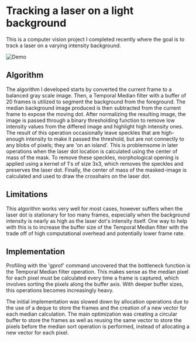 # Tracking a laser on a light background
This is a computer vision project I completed recently where the goal is to track a laser on a varying intensity background.

![Demo](video-preview.gif)

## Algorithm
The algorithm I developed starts by converted the current frame to a balanced gray scale image. Then, a Temporal Median filter with a buffer of 20 frames is utilized to segment the background from the foreground. The median background image produced is then subtracted from the current frame to expose the moving dot. After normalizing the resulting image, the image is passed through a binary thresholding function to remove low intensity values from the differed image and highlight high intensity ones. The result of this operation occasionally leave speckles that are high-enough intensity to make it passed the threshold, but are not connectly to any blobs of pixels; they are 'on an island'. This is problemsome in later operations when the laser dot location is calculated using the center of mass of the mask. To remove these speckles, morphological opening is applied using a kernel of 1's of size 3x3, which removes the speckles and preserves the laser dot. Finally, the center of mass of the masked-image is calculated and used to draw the crosshairs on the laser dot.

## Limitations
This algorithm works very well for most cases, however suffers when the laser dot is stationary for too many frames, especially when the background intensity is nearly as high as the laser dot's intensity itself. One way to help with this is to increase the buffer size of the Temporal Median filter with the trade off of high computational overhead and potentially lower frame rate.

## Implementation
Profiling with the 'gprof' command uncovered that the bottleneck function is the Temporal Median filter operation. This makes sense as the median pixel for each pixel must be calculated every time a frame is captured, which involves sorting the pixels along the buffer axis. With deeper buffer sizes, this operations becomes increasingly heavy. 

The initial implementation was slowed down by allocation operations due to the use of a deque to store the frames and the creation of a new vector for each median calculation. The main optimization was creating a circular buffer to store the frames as well as reusing the same vector to store the pixels before the median sort operation is performed, instead of allocating a new vector for each pixel.



